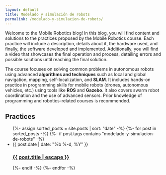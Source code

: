 ```yaml
---
layout: default
title: Modelado y simulación de robots
permalink: /modelado-y-simulacion-de-robots/
---
```

Welcome to the Mobile Robotics blog! In this blog, you will find content and solutions to the practices proposed by the Mobile Robotics course. Each practice will include a description, details about it, the hardware used, and finally, the software developed and implemented. Additionally, you will find a video that showcases the final operation and process, detailing errors and possible solutions until reaching the final solution.

The course focuses on solving common problems in autonomous robots using advanced **algorithms and techniques** such as local and global navigation, mapping, self-localization, and **SLAM**. It includes hands-on practice in programming skills for mobile robots (drones, autonomous vehicles, etc.) using tools like **ROS** and **Gazebo**. It also covers swarm robot coordination and the use of advanced sensors. Prior knowledge of programming and robotics-related courses is recommended.

## Practices

<ul>
  {%- assign sorted_posts = site.posts | sort: "date" -%}
  {%- for post in sorted_posts -%}
    {%- if post.tags contains "modelado-y-simulacion-de-robots" -%}
      <li>
        <span class="post-meta">{{ post.date | date: "%b %-d, %Y" }}</span>
        <h3>
          <a class="post-link" href="{{ post.url | relative_url }}">
            {{ post.title | escape }}
          </a>
        </h3>
      </li>
    {%- endif -%}
  {%- endfor -%}
</ul>
